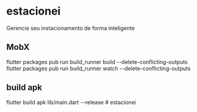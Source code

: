 # estacionei

Gerencie seu instacionamento de forma inteligente

## MobX

flutter packages pub run build_runner build --delete-conflicting-outputs
flutter packages pub run build_runner watch --delete-conflicting-outputs

## build apk

flutter build apk lib/main.dart --release
#   e s t a c i o n e i  
 
